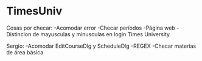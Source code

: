 ﻿TimesUniv
=========

Cosas por checar:
-Acomodar error
-Checar períodos
-Página web
-Distincion de mayusculas y minusculas en login
Times University

Sergio:
-Acomodar EditCourseDlg y ScheduleDlg
-REGEX
-Checar materias de área básica